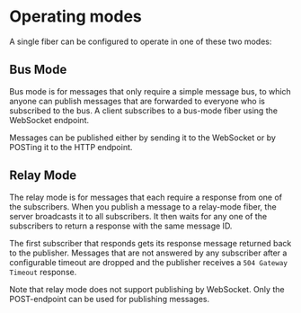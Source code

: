 # Operating modes

A single fiber can be configured to operate in one of these two modes:

## Bus Mode

Bus mode is for messages that only require a simple message bus, to which anyone can publish messages that are
forwarded to everyone who is subscribed to the bus. A client subscribes to a bus-mode fiber using the WebSocket
endpoint.

Messages can be published either by sending it to the WebSocket or by POSTing it to the HTTP endpoint.

## Relay Mode

The relay mode is for messages that each require a response from one of the subscribers. When you publish a message to a
relay-mode fiber, the server broadcasts it to all subscribers. It then waits for any one of the subscribers to return a
response with the same message ID.

The first subscriber that responds gets its response message returned back to the publisher. Messages that are not
answered by any subscriber after a configurable timeout are dropped and the publisher receives a `504 Gateway Timeout`
response.

Note that relay mode does not support publishing by WebSocket. Only the POST-endpoint can be used for publishing
messages.